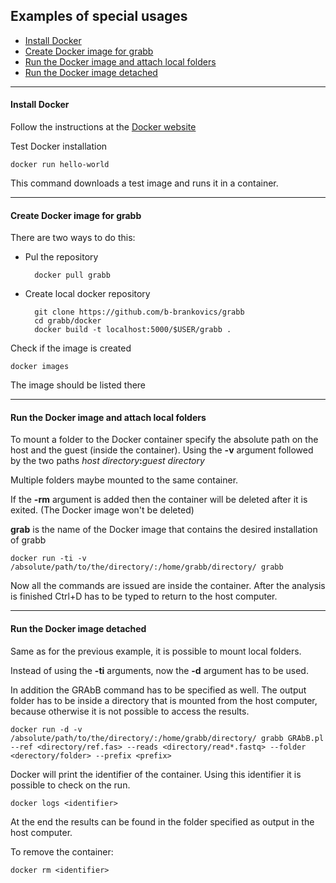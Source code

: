 Examples of special usages
----------------------
- [Install Docker](#install-docker)
- [Create Docker image for grabb](#create-docker-image-for-grabb)
- [Run the Docker image and attach local folders](#run-the-docker-image-and-attach-local-folders)
- [Run the Docker image detached](#run-the-docker-image-detached)

----------------------
#### Install Docker

Follow the instructions at the [Docker website](https://docs.docker.com/installation/)

Test Docker installation

    docker run hello-world

This command downloads a test image and runs it in a container.

----------------------
#### Create Docker image for grabb

There are two ways to do this:

* Pul the repository

        docker pull grabb

* Create local docker repository

        git clone https://github.com/b-brankovics/grabb
        cd grabb/docker
        docker build -t localhost:5000/$USER/grabb .

Check if the image is created

    docker images

The image should be listed there

----------------------
#### Run the Docker image and attach local folders

To mount a folder to the Docker container specify the absolute
path on the host and the guest (inside the container). Using
the **-v** argument followed by the two paths
_host directory_**:**_guest directory_

Multiple folders maybe mounted to the same container.

If the **-rm** argument is added then the container will be
deleted after it is exited. (The Docker image won't be deleted)

**grab** is the name of the Docker image that contains the desired installation of grabb

    docker run -ti -v /absolute/path/to/the/directory/:/home/grabb/directory/ grabb

Now all the commands are issued are inside the container.
After the analysis is finished Ctrl+D has to be typed to return to the host computer.

----------------------
#### Run the Docker image detached

Same as for the previous example, it is possible to mount local folders.

Instead of using the **-ti** arguments, now the **-d** argument has to be used.

In addition the GRAbB command has to be specified as well. The output folder has
to be inside a directory that is mounted from the host computer,
because otherwise it is not possible to access the results.

    docker run -d -v /absolute/path/to/the/directory/:/home/grabb/directory/ grabb GRAbB.pl --ref <directory/ref.fas> --reads <directory/read*.fastq> --folder <derectory/folder> --prefix <prefix>

Docker will print the identifier of the container. Using this identifier it is possible to check on the run.

    docker logs <identifier>

At the end the results can be found in the folder specified as output in the host computer.

To remove the container:

    docker rm <identifier>